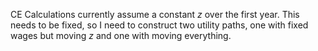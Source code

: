 CE Calculations currently assume a constant $z$ over the first year. This needs to be fixed, so I need to construct two utility paths, one with fixed wages but moving $z$ and one with moving everything.